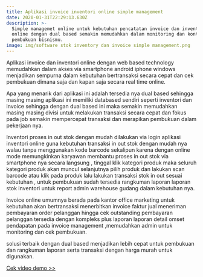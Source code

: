 ```yaml
---
title: Aplikasi invoice inventori online simple management
date: 2020-01-31T22:29:13.630Z
description: >-
  Simple managemet online untuk kebutuhan pencatatan invoice dan inventori
  online dengan dual based semakin memudahkan dalam monitoring dan kontrol
  pembukuan bisnismu.
image: img/software stok inventory dan invoice simple management.png
---
```

Aplikasi invoice dan inventori online dengan web based technology memudahkan dalam akses via smartphone android iphone windows menjadikan sempurna dalam kebutuhan bertransaksi secara cepat dan cek pembukuan dimana saja dan kapan saja secara real time online.

Apa yang menarik dari aplikasi ini adalah tersedia nya dual based sehingga masing masing aplikasi ini memiliki databased sendiri seperti inventori dan invoice sehingga dengan dual based ini maka semakin memudahkan masing masing divisi untuk melakukan transaksi secara cepat dan fokus pada job semakin mempercepat transaksi dan merapikan pembukuan dalam pekerjaan nya.

Inventori proses in out stok dengan mudah dilakukan via login aplikasi inventori online guna kebutuhan transaksi in out stok dengan mudah nya walau tanpa menggunakan kode barcode sekalipun karena dengan online mode memungkinkan karyawan membantu proses in out stok via smartphone nya secara langsung , tinggal klik kategori produk maka seluruh kategori produk akan muncul selanjutnya pilih produk dan lakukan scan barcode atau klik pada produk lalu lakukan transaksi stok in out sesuai kebutuhan , untuk pembukuan sudah tersedia rangkuman laporan laporan stok inventori untuk report admin warehouse gudang dalam kebutuhan nya.

Invoice online umumnya berada pada kantor office marketing untuk kebutuhan akan bertransaksi menerbitkan invoice faktur jual meneriman pembayaran order pelanggan hingga cek outstanding pembayaran pelanggan tersedia dengan kompleks plus laporan laporan detail omset pendapatan pada invoice management ,memudahkan admin untuk monitoring dan cek pembukuan.

solusi terbaik dengan dual based menjadikan lebih cepat untuk pembukuan dan rangkuman laporan serta transaksi dengan harga murah untuk digunakan.

[Cek video demo >>](https://www.youtube.com/playlist?list=PLQDm6k9_HvYMVdlLOYbvbgyO6SzA7lwHg)
